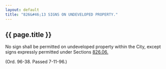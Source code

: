 ```yaml
---
layout: default 
title: "826&#46;13 SIGNS ON UNDEVELOPED PROPERTY."
---
```


{{ page.title }}
----------------

No sign shall be permitted on undeveloped property within the City,
except signs expressly permitted under Sections [826.06.](3a854a95.html)

(Ord. 96-38. Passed 7-11-96.)
